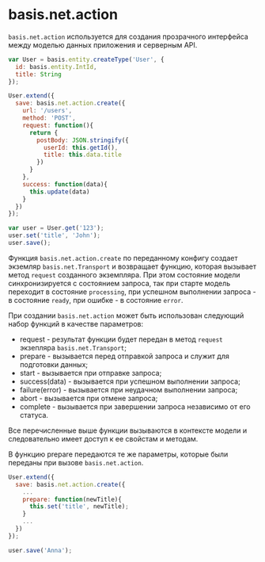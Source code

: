 # basis.net.action

`basis.net.action` используется для создания прозрачного интерфейса между моделью данных приложения и серверным API.

```js
var User = basis.entity.createType('User', {
  id: basis.entity.IntId,
  title: String
});

User.extend({
  save: basis.net.action.create({
    url: '/users',
    method: 'POST',
    request: function(){
      return {
        postBody: JSON.stringify({
          userId: this.getId(),
          title: this.data.title
        })
      }
    },
    success: function(data){
      this.update(data)
    }
  })
});

var user = User.get('123');
user.set('title', 'John');
user.save();
```

Функция `basis.net.action.create` по переданному конфигу создает экземляр `basis.net.Transport` и возвращает функцию, которая вызывает метод `request` созданного экземпляра. При этом состояние модели синхронизируется с состоянием запроса, так при старте модель переходит в состояние `processing`, при успешном выполнении запроса - в состояние `ready`, при ошибке - в состояние `error`.

При создании `basis.net.action` может быть использован следующий набор функций в качестве параметров:
  * request - результат функции будет передан в метод `request` экзепляра `basis.net.Transport`;
  * prepare - вызывается перед отправкой запроса и служит для подготовки данных;
  * start - вызывается при отправке запроса;
  * success(data) - вызывается при успешном выполнении запроса;
  * failure(error) - вызывается при неудачном выполнении запроса;
  * abort - вызывается при отмене запроса;
  * сomplete - вызывается при завершении запроса независимо от его статуса.

Все перечисленные выше функции вызываются в контексте модели и следовательно имеет доступ к ее свойстам и методам.

В функцию prepare передаются те же параметры, которые были переданы при вызове `basis.net.action`.

```js
User.extend({
  save: basis.net.action.create({
    ...
    prepare: function(newTitle){
      this.set('title', newTitle);
    }
    ...
  })
});

user.save('Anna');
```